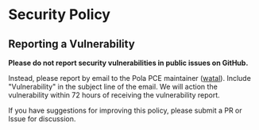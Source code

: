 # Security Policy

## Reporting a Vulnerability

**Please do not report security vulnerabilities in public issues on GitHub.**

Instead, please report by email to the Pola PCE maintainer ([watal](https://github.com/watal)).
Include "Vulnerability" in the subject line of the email.
We will action the vulnerability within 72 hours of receiving the vulnerability report.

If you have suggestions for improving this policy,
please submit a PR or Issue for discussion.
